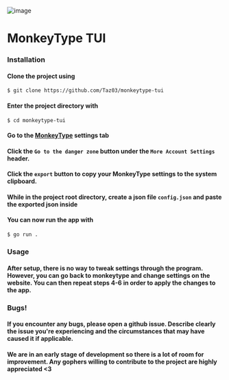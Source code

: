 ![image](https://github.com/KeiranScript/monkeytype-tui/assets/159267417/cce72505-3cf1-41f0-a68d-890ea7dba19d)

# MonkeyType TUI

### Installation
#### Clone the project using
```
$ git clone https://github.com/Taz03/monkeytype-tui
```

#### Enter the project directory with
```
$ cd monkeytype-tui
```

#### Go to the <a href="https://monkeytype.com/settings">MonkeyType</a> settings tab
#### Click the `Go to the danger zone` button under the `More Account Settings` header.
#### Click the `export` button to copy your MonkeyType settings to the system clipboard.
#### While in the project root directory, create a json file `config.json` and paste the exported json inside
#### You can now run the app with
```
$ go run .
``` 

### Usage
#### After setup, there is no way to tweak settings through the program. However, you can go back to monkeytype and change settings on the website. You can then repeat steps 4-6 in order to apply the changes to the app.

### Bugs!
#### If you encounter any bugs, please open a github issue. Describe clearly the issue you're experiencing and the circumstances that may have caused it if applicable.
#### We are in an early stage of development so there is a lot of room for improvement. Any gophers willing to contribute to the project are highly appreciated <3
